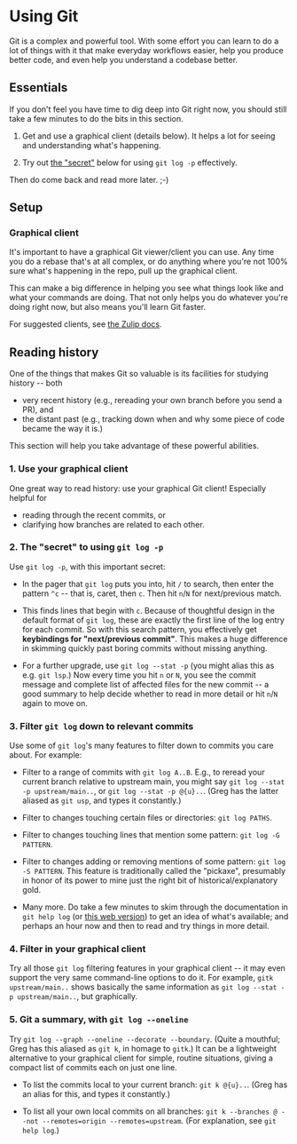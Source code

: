 # Using Git

Git is a complex and powerful tool.  With some effort you can learn to do a
lot of things with it that make everyday workflows easier, help you produce
better code, and even help you understand a codebase better.

## Essentials

If you don't feel you have time to dig deep into Git right now, you should
still take a few minutes to do the bits in this section.

1. Get and use a graphical client (details below).  It helps a lot for
   seeing and understanding what's happening.

2. Try out [the "secret"](#git-log-secret) below for using
   `git log -p` effectively.

Then do come back and read more later. ;-)


## Setup

### Graphical client

It's important to have a graphical Git viewer/client you can use.  Any time
you do a rebase that's at all complex, or do anything where you're not 100%
sure what's happening in the repo, pull up the graphical client.

This can make a big difference in helping you see what things look like and
what your commands are doing.  That not only helps you do whatever you're
doing right now, but also means you'll learn Git faster.

For suggested clients, see [the Zulip
docs](https://zulip.readthedocs.io/en/latest/git/setup.html#get-a-graphical-client).


## Reading history

One of the things that makes Git so valuable is its facilities for
studying history -- both
* very recent history (e.g., rereading your own branch before you
  send a PR), and
* the distant past (e.g., tracking down when and why some piece
  of code became the way it is.)

This section will help you take advantage of these powerful abilities.


### 1. Use your graphical client

One great way to read history: use your graphical Git client!
Especially helpful for
* reading through the recent commits, or
* clarifying how branches are related to each other.


<div id="git-log-secret" />

### 2. The "secret" to using `git log -p`

Use `git log -p`, with this important secret:

* In the pager that `git log` puts you into, hit `/` to search, then enter
  the pattern `^c` -- that is, caret, then `c`.  Then hit `n`/`N` for
  next/previous match.

* This finds lines that begin with `c`.  Because of thoughtful design in
  the default format of `git log`, these are exactly the first line of the
  log entry for each commit.  So with this search pattern, you effectively
  get **keybindings for "next/previous commit"**.  This makes a huge
  difference in skimming quickly past boring commits without missing
  anything.

* For a further upgrade, use `git log --stat -p` (you might alias this as
  e.g. `git lsp`.)  Now every time you hit `n` or `N`, you see the commit
  message and complete list of affected files for the new commit -- a good
  summary to help decide whether to read in more detail or hit `n`/`N`
  again to move on.


### 3. Filter `git log` down to relevant commits

Use some of `git log`'s many features to filter down to commits you
care about.  For example:

* Filter to a range of commits with `git log A..B`.  E.g., to reread your
  current branch relative to upstream main, you might say
  `git log --stat -p upstream/main..`, or `git log --stat -p @{u}..`.
  (Greg has the latter aliased as `git usp`, and types it constantly.)

* Filter to changes touching certain files or directories:
  `git log PATHS`.

* Filter to changes touching lines that mention some pattern:
  `git log -G PATTERN`.

* Filter to changes adding or removing mentions of some pattern:
  `git log -S PATTERN`.  This feature is traditionally called the
  "pickaxe", presumably in honor of its power to mine just the right bit
  of historical/explanatory gold.

* Many more.  Do take a few minutes to skim through the documentation in
  `git help log` (or [this web version](https://git-scm.com/docs/git-log))
  to get an idea of what's available; and perhaps an hour now and then to
  read and try things in more detail.


### 4. Filter in your graphical client

Try all those `git log` filtering features in your graphical client -- it
may even support the very same command-line options to do it.  For
example, `gitk upstream/main..` shows basically the same information as
`git log --stat -p upstream/main..`, but graphically.


### 5. Git a summary, with `git log --oneline`

Try `git log --graph --oneline --decorate --boundary`.  (Quite a mouthful;
Greg has this aliased as `git k`, in homage to `gitk`.)  It can be a
lightweight alternative to your graphical client for simple, routine
situations, giving a compact list of commits each on just one line.

* To list the commits local to your current branch: `git k @{u}..`.
  (Greg has an alias for this, and types it constantly.)

* To list all your own local commits on all branches:
  `git k --branches @ --not --remotes=origin --remotes=upstream`.
  (For explanation, see `git help log`.)

